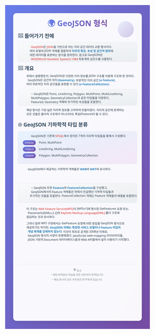 <p align='center'>
 <img src="https://raw.githubusercontent.com/osangu/TIL/ae5ca9a849669fc32b70ac906374adadc0594ad9/geographic/geojson/image.svg"/>
<p/>


